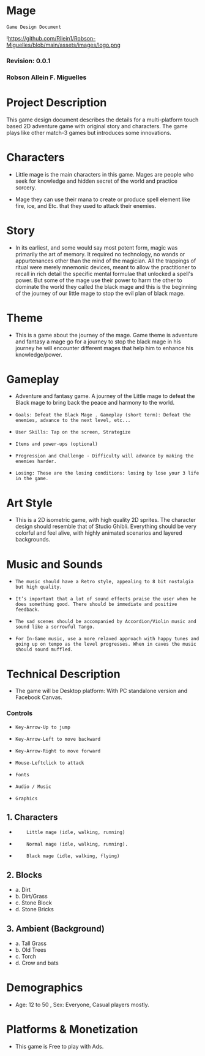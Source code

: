 # Mage
   	Game Design Document
!https://github.com/Rllein1/Robson-Miguelles/blob/main/assets/images/logo.png

               	 
### Revision: 0.0.1 
 
### Robson Allein F. Miguelles

 
# Project Description
 
This game design document describes the details for a multi-platform touch based 2D adventure game with original story and characters. The game plays like other match-3 games but introduces some innovations.
 
# Characters
 
* Little mage is the main characters in this game. Mages are people who seek for knowledge and hidden secret of the world and practice sorcery.
 
* Mage they can use their mana to create or produce spell element like fire, ice, and Etc. that they used to attack their enemies.
 
# Story
* In its earliest, and some would say most potent form, magic was primarily the art of memory. It required no technology, no wands or appurtenances other than the mind of the magician. All the trappings of ritual were merely mnemonic devices, meant to allow the practitioner to recall in rich detail the specific mental formulae that unlocked a spell's power. But some of the mage use their power to harm the other to dominate the world they called the black mage and this is the beginning of the journey of our little mage to stop the evil plan of black mage.
 
# Theme
* This is a game about the journey of the mage. Game theme is adventure and fantasy a mage go for a journey to stop the black mage in his journey he will encounter different mages that help him to enhance his knowledge/power.
 
# Gameplay
* Adventure and fantasy game. A journey of the Little mage to defeat the Black mage to bring back the peace and harmony to the world.
 
*     Goals: Defeat the Black Mage . Gameplay (short term): Defeat the enemies, advance to the next level, etc...
*     User Skills: Tap on the screen, Strategize
*     Items and power-ups (optional)
*     Progression and Challenge - Difficulty will advance by making the enemies harder.    	
*     Losing: These are the losing conditions: losing by lose your 3 life in the game.
 
# Art Style
* This is a 2D isometric game, with high quality 2D sprites. The character design should resemble that of Studio Ghibli. Everything should be very colorful and feel alive, with highly animated scenarios and layered backgrounds.
 
# Music and Sounds
*     The music should have a Retro style, appealing to 8 bit nostalgia but high quality.
                                                                                	
*     It’s important that a lot of sound effects praise the user when he does something good. There should be immediate and positive feedback.
                                                                                	
                                                                                	
*     The sad scenes should be accompanied by Accordion/Violin music and sound like a sorrowful Tango.
                                                                                	
*     For In-Game music, use a more relaxed approach with happy tunes and going up on tempo as the level progresses. When in caves the music should sound muffled.

# Technical Description
* The game will be Desktop platform: With PC standalone version and Facebook Canvas.
 
###    Controls
 
*     Key-Arrow-Up to jump
*     Key-Arrow-Left to move backward
*     Key-Arrow-Right to move forward
*     Mouse-Leftclick to attack
 
*     Fonts
*     Audio / Music  
*     Graphics
## 1.	Characters
*         Little mage (idle, walking, running)
*         Normal mage (idle, walking, running).
*         Black mage (idle, walking, flying)
 
## 2.	Blocks
* a.	Dirt
* b.	Dirt/Grass
* c. 	Stone Block
* d.	Stone Bricks
 
## 3.	Ambient (Background)
* a.	Tall Grass
* b.	Old Trees
* c. 	Torch
* d.	Crow and bats
 
# Demographics
* Age: 12 to 50 , Sex: Everyone, Casual players mostly.
# Platforms & Monetization
* This game is Free to play with Ads.
